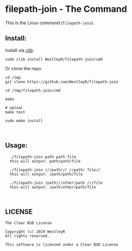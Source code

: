 # filepath-join - The Command

This is the Linux command (`filepath-join`).

## Install:

Install via [clib](https://github.com/clibs/clib):

```
sudo clib install WestleyR/filepath-join/cmd
```

Or clone the repo:

```
cd /tmp
git clone https://github.com/WestleyR/filepath-join

cd /tmp/filepath-join/cmd

make

# optnal
make test

sudo make install
```

<br>

## Usage:

```
  ./filepath-join path path file
  this will output: path/path/file

  ./filepath-join ///path/// //path/ file//
  this will output: /path/path/file

  ./filepath-join /path///other/path ///file
  this will output: /path/other/path/file
```


<br>


## LICENSE

```
The Clear BSD License

Copyright (c) 2019 WestleyR
All rights reserved.

This software is licensed under a Clear BSD License 
```

<br>
